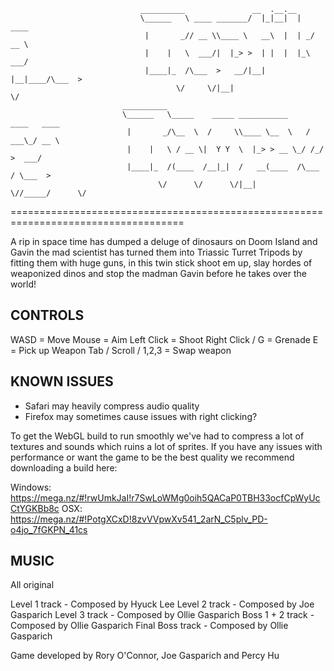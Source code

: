                                  __________               __  .__.__                
                                 \______   \ ____ _______/  |_|__|  |   ____        
                                  |       _// __ \\____ \   __\  |  | _/ __ \       
                                  |    |   \  ___/|  |_> >  | |  |  |_\  ___/       
                                  |____|_  /\___  >   __/|__| |__|____/\___  >      
                                         \/     \/|__|                     \/       
                             __________                                             
                             \______   \_____    _____ ___________     ____   ____  
                              |       _/\__  \  /     \\____ \__  \   / ___\_/ __ \ 
                              |    |   \ / __ \|  Y Y  \  |_> > __ \_/ /_/  >  ___/ 
                              |____|_  /(____  /__|_|  /   __(____  /\___  / \___  >
                                     \/      \/      \/|__|       \//_____/      \/ 

====================================================================================

A rip in space time has dumped a deluge of dinosaurs on Doom Island and 
Gavin the mad scientist has turned them into Triassic Turret Tripods by
fitting them with huge guns, in this twin stick shoot em up, slay hordes of
weaponized dinos and stop the madman Gavin before he takes over the world!

CONTROLS
--------

WASD 					= Move
Mouse 					= Aim
Left Click 				= Shoot
Right Click / G 		= Grenade
E 						= Pick up Weapon
Tab / Scroll / 1,2,3 	= Swap weapon

KNOWN ISSUES
------------ 

- Safari may heavily compress audio quality
- Firefox may sometimes cause issues with right clicking?

To get the WebGL build to run smoothly we've had to compress a lot of textures
and sounds which ruins a lot of sprites.
If you have any issues with performance or want the game to be the best quality we 
recommend downloading a build here:

Windows: https://mega.nz/#!rwUmkJaI!r7SwLoWMg0oih5QACaP0TBH33ocfCpWyUcCtYGKBb8c
OSX: https://mega.nz/#!PotgXCxD!8zvVVpwXv541_2arN_C5plv_PD-o4jo_7fGKPN_41cs

MUSIC
-----
All original

Level 1 track - Composed by Hyuck Lee
Level 2 track - Composed by Joe Gasparich
Level 3 track - Composed by Ollie Gasparich
Boss 1 + 2 track - Composed by Ollie Gasparich 
Final Boss track - Composed by Ollie Gasparich

Game developed by Rory O'Connor, Joe Gasparich and Percy Hu
